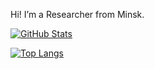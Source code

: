 Hi! I’m a Researcher from Minsk.

[![GitHub Stats](https://github-readme-stats.vercel.app/api?username=probeldev&show_icons=true&theme=dark)](https://github.com/probeldev)

[![Top Langs](https://github-readme-stats.vercel.app/api/top-langs/?username=probeldev&layout=compact&theme=dark)](https://github.com/probeldev)
